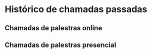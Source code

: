 # Histórico de chamadas passadas

## Chamadas de palestras online

## Chamadas de palestras presencial
